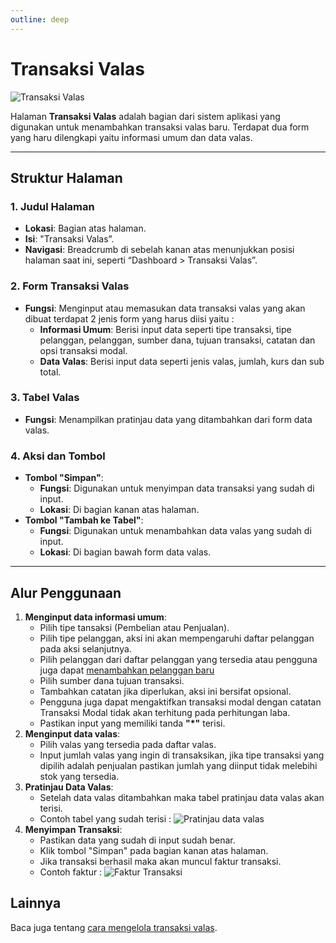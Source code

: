 ```yaml
---
outline: deep
---
```


# Transaksi Valas

![Transaksi Valas](/transaksi-valas.png)

Halaman **Transaksi Valas** adalah bagian dari sistem aplikasi yang digunakan untuk menambahkan transaksi valas baru. Terdapat dua form yang haru dilengkapi yaitu informasi umum dan data valas.

---

## Struktur Halaman

### 1. **Judul Halaman**

- **Lokasi**: Bagian atas halaman.
- **Isi**: "Transaksi Valas”.
- **Navigasi**: Breadcrumb di sebelah kanan atas menunjukkan posisi halaman saat ini, seperti “Dashboard > Transaksi Valas”.

### 2. **Form Transaksi Valas**

- **Fungsi**: Menginput atau memasukan data transaksi valas yang akan dibuat terdapat 2 jenis form yang harus diisi yaitu :
  - **Informasi Umum**: Berisi input data seperti tipe transaksi, tipe pelanggan, pelanggan, sumber dana, tujuan transaksi, catatan dan opsi transaksi modal.
  - **Data Valas**: Berisi input data seperti jenis valas, jumlah, kurs dan sub total.

### 3. **Tabel Valas**

- **Fungsi**: Menampilkan pratinjau data yang ditambahkan dari form data valas.

### 4. **Aksi dan Tombol**

- **Tombol "Simpan"**:
  - **Fungsi**: Digunakan untuk menyimpan data transaksi yang sudah di input.
  - **Lokasi**: Di bagian kanan atas halaman.
- **Tombol "Tambah ke Tabel"**:
  - **Fungsi**: Digunakan untuk menambahkan data valas yang sudah di input.
  - **Lokasi**: Di bagian bawah form data valas.

---

## Alur Penggunaan

1. **Menginput data informasi umum**:
   - Pilih tipe tansaksi (Pembelian atau Penjualan).
   - Pilih tipe pelanggan, aksi ini akan mempengaruhi daftar pelanggan pada aksi selanjutnya.
   - Pilih pelanggan dari daftar pelanggan yang tersedia atau pengguna juga dapat [menambahkan pelanggan baru](/pelanggan/pengaturan-pelanggan)
   - Pilih sumber dana tujuan transaksi.
   - Tambahkan catatan jika diperlukan, aksi ini bersifat opsional.
   - Pengguna juga dapat mengaktifkan transaksi modal dengan catatan Transaksi Modal tidak akan terhitung pada perhitungan laba.
   - Pastikan input yang memiliki tanda **"\*"** terisi.
2. **Menginput data valas**:
   - Pilih valas yang tersedia pada daftar valas.
   - Input jumlah valas yang ingin di transaksikan, jika tipe transaksi yang dipilih adalah penjualan pastikan jumlah yang diinput tidak melebihi stok yang tersedia.
3. **Pratinjau Data Valas**:
   - Setelah data valas ditambahkan maka tabel pratinjau data valas akan terisi.
   - Contoh tabel yang sudah terisi : ![Pratinjau data valas](/tv-preview.png)
4. **Menyimpan Transaksi**:
   - Pastikan data yang sudah di input sudah benar.
   - Klik tombol "Simpan" pada bagian kanan atas halaman.
   - Jika transaksi berhasil maka akan muncul faktur transaksi.
   - Contoh faktur : ![Faktur Transaksi](/invoice-tv.png)

## Lainnya

Baca juga tentang [cara mengelola transaksi valas](/transaksi/transaksi-valas).
